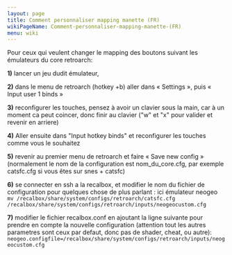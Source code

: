 ```yaml
---
layout: page
title: Comment personnaliser mapping manette (FR)
wikiPageName: Comment-personnaliser-mapping-manette-(FR)
menu: wiki
---
```


Pour ceux qui veulent changer le mapping des boutons suivant les émulateurs du core retroarch:

**1)** lancer un jeu dudit émulateur,

**2)** dans le menu de retroarch (hotkey +b) aller dans « Settings », puis « Input user 1 binds »

**3)** reconfigurer les touches, pensez à avoir un clavier sous la main, car à un moment ca peut coincer, donc finir au clavier ("w" et "x" pour valider et revenir en arriere)  
  
**4)** Aller ensuite dans "Input hotkey binds" et reconfigurer les touches comme vous le souhaitez  

**5)** revenir au premier menu de retroarch et faire « Save new config » (normalement le nom de la configuration est nom_du_core.cfg, par exemple catsfc.cfg si vous êtes sur snes + catsfc)

**6)** se connecter en ssh a la recalbox, et modifier le nom du fichier de configuration pour quelques chose de plus parlant : ici émulateur neogeo  
`mv /recalbox/share/system/configs/retroarch/catsfc.cfg /recalbox/share/system/configs/retroarch/inputs/neogeocustom.cfg`  

**7)** modifier le fichier recalbox.conf en ajoutant la ligne suivante pour prendre en compte la nouvelle configuration (attention tout les autres parametres sont ceux par defaut, donc pas de shader, cheat, ou autre):  
`neogeo.configfile=/recalbox/share/system/configs/retroarch/inputs/neogeocustom.cfg`  
